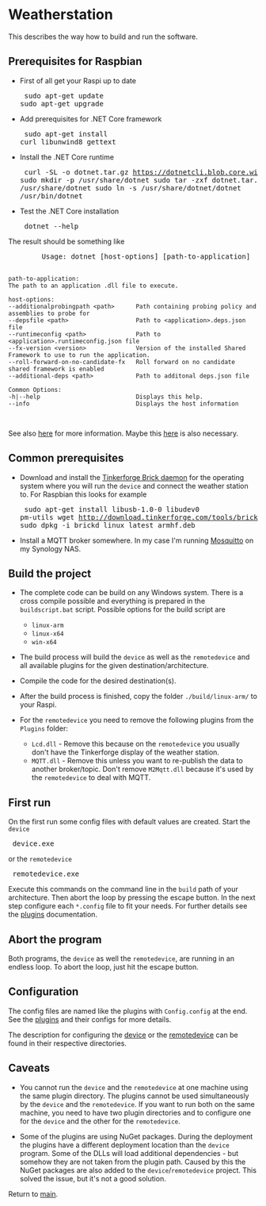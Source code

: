 # Weatherstation

This describes the way how to build and run the software.

## Prerequisites for Raspbian

* First of all get your Raspi up to date <pre>
sudo apt-get update
sudo apt-get upgrade
</pre>

* Add prerequisites for .NET Core framework <pre>
sudo apt-get install curl libunwind8 gettext
</pre>

* Install the .NET Core runtime <pre>
curl -SL -o dotnet.tar.gz https://dotnetcli.blob.core.windows.net/dotnet/Sdk/master/dotnet-sdk-latest-linux-arm.tar.gz
sudo mkdir -p /usr/share/dotnet
sudo tar -zxf dotnet.tar.gz -C /usr/share/dotnet
sudo ln -s /usr/share/dotnet/dotnet /usr/bin/dotnet
</pre>

* Test the .NET Core installation <pre>
dotnet --help
</pre>
        The result should be something like <pre>
        Usage: dotnet [host-options] [path-to-application]

    path-to-application:
    The path to an application .dll file to execute.

    host-options:
    --additionalprobingpath <path>      Path containing probing policy and assemblies to probe for
    --depsfile <path>                   Path to <application>.deps.json file
    --runtimeconfig <path>              Path to <application>.runtimeconfig.json file
    --fx-version <version>              Version of the installed Shared Framework to use to run the application.
    --roll-forward-on-no-candidate-fx   Roll forward on no candidate shared framework is enabled
    --additional-deps <path>            Path to additonal deps.json file

    Common Options:
    -h|--help                           Displays this help.
    --info                              Displays the host information
</pre>

See also [here](https://blogs.msdn.microsoft.com/david/2017/07/20/setting_up_raspian_and_dotnet_core_2_0_on_a_raspberry_pi/) for more information. Maybe this [here](https://github.com/dotnet/core/blob/master/samples/RaspberryPiInstructions.md) is also necessary.

## Common prerequisites

* Download and install the [Tinkerforge Brick daemon][TFBD] for the operating system where you will run the `device` and connect the weather station to. For Raspbian this looks for example <pre>
sudo apt-get install libusb-1.0-0 libudev0 pm-utils
wget http://download.tinkerforge.com/tools/brickd/linux/brickd_linux_latest_armhf.deb
sudo dpkg -i brickd_linux_latest_armhf.deb
</pre>

* Install a MQTT broker somewhere. In my case I'm running [Mosquitto](https://mosquitto.org/) on my Synology NAS.

## Build the project

* The complete code can be build on any Windows system. There is a cross compile possible and everything is prepared in the `buildscript.bat` script. Possible options for the build script are
  * `linux-arm`
  * `linux-x64`
  * `win-x64`

* The build process will build the `device` as well as the `remotedevice` and all available plugins for the given destination/architecture.

* Compile the code for the desired destination(s).

* After the build process is finished, copy the folder `./build/linux-arm/` to your Raspi.

* For the `remotedevice` you need to remove the following plugins from the `Plugins` folder:
  * `Lcd.dll` - Remove this because on the `remotedevice` you usually don't have the Tinkerforge display of the weather station.
  * `MQTT.dll` - Remove this unless you want to re-publish the data to another broker/topic. Don't remove `M2Mqtt.dll` because it's used by the `remotedevice` to deal with MQTT.

## First run

On the first run some config files with default values are created. Start the `device`<pre>
device.exe
</pre>
or the `remotedevice` <pre>
remotedevice.exe
</pre>
Execute this commands on the command line in the `build` path of your architecture. Then abort the loop by pressing the escape button. In the next step configure each `*.config` file to fit your needs. For further details see the [plugins](./Plugins/Readme.md) documentation.

## Abort the program

Both programs, the `device` as well the `remotedevice`, are running in an endless loop. To abort the loop, just hit the escape button.

## Configuration

The config files are named like the plugins with `Config.config` at the end. See the [plugins](./Plugins/Readme.md) and their configs for more details.

The description for configuring the [device](./Device/Readme.md) or the [remotedevice](./RemoteDevice/Readme.md) can be found in their respective directories.

## Caveats

* You cannot run the `device` and the `remotedevice` at one machine using the same plugin directory. The plugins cannot be used simultaneously by the `device` and the `remotedevice`. If you want to run both on the same machine, you need to have two plugin directories and to configure one for the `device` and the other for the `remotedevice`.

* Some of the plugins are using NuGet packages. During the deployment the plugins have a different deployment location than the `device` program. Some of the DLLs will load additional dependencies - but somehow they are not taken from the plugin path. Caused by this the NuGet packages are also added to the `device`/`remotedevice` project. This solved the issue, but it's not a good solution.

Return to [main](./Readme.md).

[TFBD]:https://www.tinkerforge.com/en/doc/Software/Brickd.html
